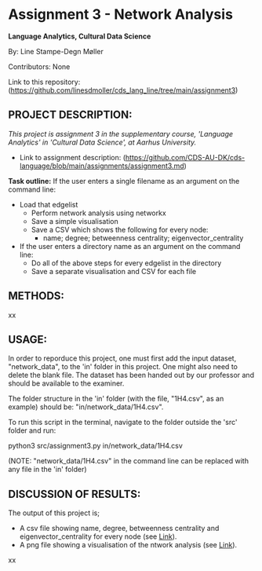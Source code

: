 # Assignment 3 - Network Analysis
**Language Analytics, Cultural Data Science**

By: Line Stampe-Degn Møller

Contributors: None

Link to this repository: (https://github.com/linesdmoller/cds_lang_line/tree/main/assignment3)

## PROJECT DESCRIPTION:
*This project is assignment 3 in the supplementary course, 'Language Analytics' in 'Cultural Data Science', at Aarhus University.*
- Link to assignment description: (https://github.com/CDS-AU-DK/cds-language/blob/main/assignments/assignment3.md)

**Task outline:**
If the user enters a single filename as an argument on the command line:
- Load that edgelist
  - Perform network analysis using networkx
  - Save a simple visualisation
  - Save a CSV which shows the following for every node:
    - name; degree; betweenness centrality; eigenvector_centrality
- If the user enters a directory name as an argument on the command line:
  - Do all of the above steps for every edgelist in the directory
  - Save a separate visualisation and CSV for each file

## METHODS:

xx

## USAGE:
In order to reporduce this project, one must first add the input dataset, "network_data", to the 'in' folder in this project. One might also need to delete the blank file.
The dataset has been handed out by our professor and should be available to the examiner.

The folder structure in the 'in' folder (with the file, "1H4.csv", as an example) should be: "in/network_data/1H4.csv".

To run this script in the terminal, navigate to the folder outside the 'src' folder and run:

python3 src/assignment3.py in/network_data/1H4.csv

(NOTE: "network_data/1H4.csv" in the command line can be replaced with any file in the 'in' folder)

## DISCUSSION OF RESULTS:
The output of this project is;
- A csv file showing name, degree, betweenness centrality and eigenvector_centrality for every node (see [Link](https://github.com/linesdmoller/cds_lang_line/blob/main/assignment2/out/fake_news_dataframe.csv)).
- A png file showing a visualisation of the ntwork analysis (see [Link](https://github.com/linesdmoller/cds_lang_line/blob/main/assignment3/out/network.png)).

xx
